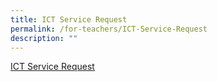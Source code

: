 ```yaml
---
title: ICT Service Request
permalink: /for-teachers/ICT-Service-Request
description: ""
---
```

[ICT Service Request](https://docs.google.com/forms/d/e/1FAIpQLSeaqs_kFVc7d0QxjSGZ9eCmAr5dFMZXuChCOxIxMaOJcjWycA/viewform)